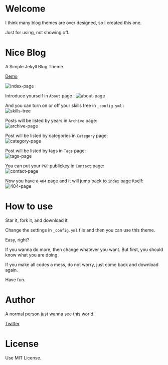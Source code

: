 Welcome
=======

I think many blog themes are over designed, so I created this one. 

Just for using, not showing off.

Nice Blog
========

A Simple Jekyll Blog Theme.

[Demo](http://benjaminblog.ml/Nice_Blog)

![index-page](https://itisbenjamin.github.io/Nice_Blog/img/blog/index.png)

Introduce yourself in `About` page  :
![about-page](https://itisbenjamin.github.io/Nice_Blog/img/blog/about.png)

And you can turn on or off your skills tree in `_config.yml` :  
![skills-tree](https://itisbenjamin.github.io/Nice_Blog/img/blog/skillstree.png)

Posts will be listed by years in `Archive` page:  
![archive-page](https://itisbenjamin.github.io/Nice_Blog/img/blog/archive.png)

Post will be listed by categories in `Category` page:  
![category-page](https://itisbenjamin.github.io/Nice_Blog/img/blog/category.png)

Post will be listed by tags in `Tags` page:  
![tags-page](https://itisbenjamin.github.io/Nice_Blog/img/blog/ags.png)

You can put your `PGP` publickey in `Contact` page:  
![contact-page](https://itisbenjamin.github.io/Nice_Blog/img/blog/contact.png)

Now you have a `404` page and it will jump back to `index` page itself:  
![404-page](https://itisbenjamin.github.io/Nice_Blog/img/blog/404.png)

How to use
=========

Star it, fork it, and download it.

Change the settings in `_config.yml` file and then you can use this theme.

Easy, right? 

If you wanna do more, then change whatever you want. But first, you should know what you are doing. 

If you make all codes a mess, do not worry, just come back and download again.

Have fun.

Author
======

A normal person just wanna see this world.

[Twitter](https://twitter.com/itisbenjamin1)

License
======

Use MIT License.


